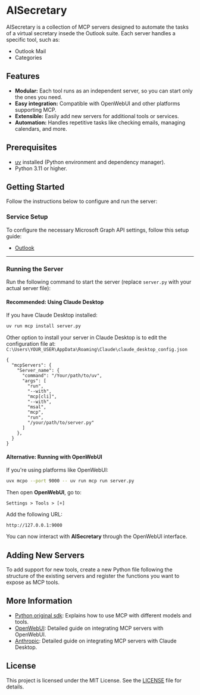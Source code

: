 # AISecretary

AISecretary is a collection of MCP servers designed to automate the tasks of a virtual secretary insede the Outlook suite. Each server handles a specific tool, such as:
- Outlook Mail
- Categories

## Features

- **Modular:** Each tool runs as an independent server, so you can start only the ones you need.
- **Easy integration:** Compatible with OpenWebUI and other platforms supporting MCP.
- **Extensible:** Easily add new servers for additional tools or services.
- **Automation:** Handles repetitive tasks like checking emails, managing calendars, and more.

## Prerequisites

- [uv](https://github.com/astral-sh/uv) installed (Python environment and dependency manager).
- Python 3.11 or higher.

## Getting Started

Follow the instructions below to configure and run the server:

### Service Setup

To configure the necessary Microsoft Graph API settings, follow this setup guide:

- [Outlook](setups/Microsoft.md)

---

### Running the Server

Run the following command to start the server (replace `server.py` with your actual server file):

#### Recommended: Using Claude Desktop

If you have Claude Desktop installed:

```bash
uv run mcp install server.py
```

Other option to install your server in Claude Desktop is to edit the configuration file at:
`C:\Users\YOUR_USER\AppData\Roaming\Claude\claude_desktop_config.json`

```config
{
  "mcpServers": {
    "Server_name": {
      "command": "/Your/path/to/uv",
      "args": [
        "run",
        "--with",
        "mcp[cli]",
        "--with",
        "msal",
        "mcp",
        "run",
        "/your/path/to/server.py"
      ]
    },
  }
}
```

#### Alternative: Running with OpenWebUI

If you're using platforms like OpenWebUI:

```bash
uvx mcpo --port 9000 -- uv run mcp run server.py
```

Then open **OpenWebUI**, go to:

```
Settings > Tools > [+]
```

Add the following URL:

```
http://127.0.0.1:9000
```

You can now interact with **AISecretary** through the OpenWebUI interface.


## Adding New Servers

To add support for new tools, create a new Python file following the structure of the existing servers and register the functions you want to expose as MCP tools.

## More Information

- [Python original sdk](https://github.com/modelcontextprotocol/python-sdk): Explains how to use MCP with different models and tools.
- [OpenWebUI](https://docs.openwebui.com/openapi-servers/mcp/): Detailed guide on integrating MCP servers with OpenWebUI.
- [Anthropic](https://modelcontextprotocol.io/quickstart/user): Detailed guide on integrating MCP servers with Claude Desktop.

## License

This project is licensed under the MIT License. See the [LICENSE](LICENSE) file for details.